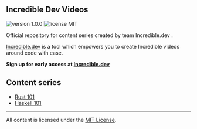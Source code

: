 ## Incredible Dev Videos


<p align="left">
    <img src="https://img.shields.io/badge/version-1.0.0-yellowgreen" alt="version 1.0.0"/>
    <img src="https://img.shields.io/badge/license-MIT-brightgreen" alt="license MIT"/>
</p>

Official repository for content series created by team Incredible.dev .

[Incredible.dev](https://incredible.dev) is a tool which empowers you to create Incredible videos around code with ease.

**Sign up for early access at [Incredible.dev](https://Incredible.dev)**


## Content series

* [Rust 101](Rust-101/README.md)
* [Haskell 101](Haskell/README.md)


___

All content is licensed under the [MIT License](LICENSE).
